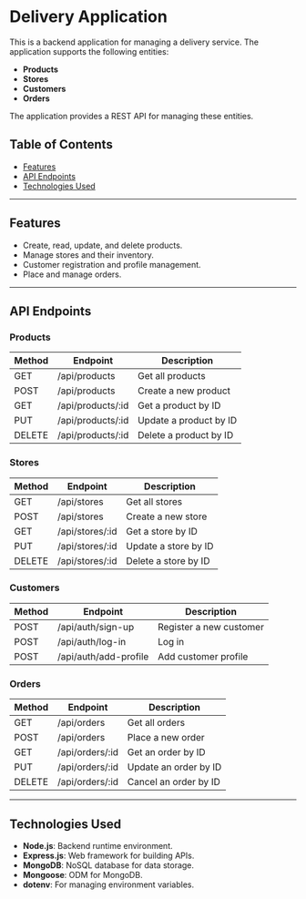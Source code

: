 # Delivery Application

This is a backend application for managing a delivery service. The application supports the following entities:
- **Products**
- **Stores**
- **Customers**
- **Orders**

The application provides a REST API for managing these entities.

## **Table of Contents**
- [Features](#features)
- [API Endpoints](#api-endpoints)
- [Technologies Used](#technologies-used)

---

## **Features**
- Create, read, update, and delete products.
- Manage stores and their inventory.
- Customer registration and profile management.
- Place and manage orders.

---


## **API Endpoints**

### **Products**
| Method | Endpoint           | Description              |
|--------|--------------------|--------------------------|
| GET    | /api/products      | Get all products         |
| POST   | /api/products      | Create a new product     |
| GET    | /api/products/:id  | Get a product by ID      |
| PUT    | /api/products/:id  | Update a product by ID   |
| DELETE | /api/products/:id  | Delete a product by ID   |

### **Stores**
| Method | Endpoint           | Description              |
|--------|--------------------|--------------------------|
| GET    | /api/stores        | Get all stores           |
| POST   | /api/stores        | Create a new store       |
| GET    | /api/stores/:id    | Get a store by ID        |
| PUT    | /api/stores/:id    | Update a store by ID     |
| DELETE | /api/stores/:id    | Delete a store by ID     |

### **Customers**
| Method | Endpoint             | Description                  |
|--------|----------------------|------------------------------|
| POST   | /api/auth/sign-up       | Register a new customer   |
| POST   | /api/auth/log-in        | Log in                    |
| POST   | /api/auth/add-profile   | Add customer profile      |

### **Orders**
| Method | Endpoint           | Description               |
|--------|--------------------|---------------------------|
| GET    | /api/orders        | Get all orders            |
| POST   | /api/orders        | Place a new order         |
| GET    | /api/orders/:id    | Get an order by ID        |
| PUT    | /api/orders/:id    | Update an order by ID     |
| DELETE | /api/orders/:id    | Cancel an order by ID     |

---

## **Technologies Used**
- **Node.js**: Backend runtime environment.
- **Express.js**: Web framework for building APIs.
- **MongoDB**: NoSQL database for data storage.
- **Mongoose**: ODM for MongoDB.
- **dotenv**: For managing environment variables.

